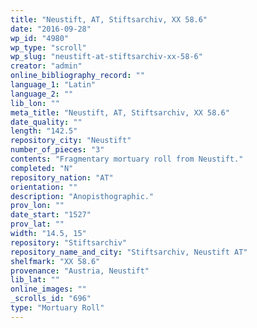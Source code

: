 ```yaml
---
title: "Neustift, AT, Stiftsarchiv, XX 58.6"
date: "2016-09-28"
wp_id: "4980"
wp_type: "scroll"
wp_slug: "neustift-at-stiftsarchiv-xx-58-6"
creator: "admin"
online_bibliography_record: ""
language_1: "Latin"
language_2: ""
lib_lon: ""
meta_title: "Neustift, AT, Stiftsarchiv, XX 58.6"
date_quality: ""
length: "142.5"
repository_city: "Neustift"
number_of_pieces: "3"
contents: "Fragmentary mortuary roll from Neustift."
completed: "N"
repository_nation: "AT"
orientation: ""
description: "Anopisthographic."
prov_lon: ""
date_start: "1527"
prov_lat: ""
width: "14.5, 15"
repository: "Stiftsarchiv"
repository_name_and_city: "Stiftsarchiv, Neustift AT"
shelfmark: "XX 58.6"
provenance: "Austria, Neustift"
lib_lat: ""
online_images: ""
_scrolls_id: "696"
type: "Mortuary Roll"
---
```



